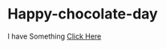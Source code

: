 # Happy-chocolate-day
<!DOCTYPE html>
<html lang="en">
  <head>
    <meta charset="UTF-8" />
    <meta name="viewport" content="width=device-width, initial-scale=1.0" />
    <title>shashank thakur</title>
    <link rel="stylesheet" href="style.css" />
  </head>
  <body>
    <div class="discontinued"></div>
    <div class="main">
      <p>I have Something <a href="new.html">Click Here</a></p>
    </div>
  </body>
</html>
